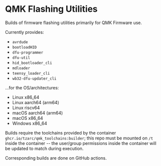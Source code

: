 # QMK Flashing Utilities

Builds of firmware flashing utilities primarily for QMK Firmware use.

Currently provides:

* `avrdude`
* `bootloadHID`
* `dfu-programmer`
* `dfu-util`
* `hid_bootloader_cli`
* `mdloader`
* `teensy_loader_cli`
* `wb32-dfu-updater_cli`

...for the OS/architectures:

* Linux x86_64
* Linux aarch64 (arm64)
* Linux riscv64
* macOS aarch64 (arm64)
* macOS x86_64
* Windows x86_64

Builds require the toolchains provided by the container `ghcr.io/tzarc/qmk_toolchains:builder`; this repo must be mounted on `/t` inside the container -- the user/group permissions inside the container will be updated to match during execution.

Corresponding builds are done on GitHub actions.

